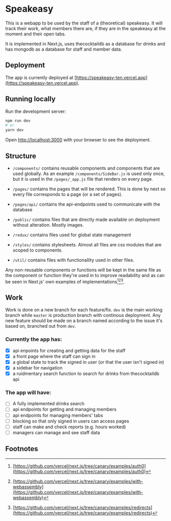 # Speakeasy

This is a webapp to be used by the staff of a (theoretical) speakeasy. It will track their work, what members there are, if they are in the speakeasy at the moment and their open tabs. 

It is implemented in Next.js, uses thecocktaildb as a database for drinks and has mongodb as a database for staff and member data.

## Deployment

The app is currently deployed at [https://speakeasy-ten.vercel.app](https://speakeasy-ten.vercel.app).

## Running locally

Run the development server:

```bash
npm run dev
# or
yarn dev
```

Open [http://localhost:3000](http://localhost:3000) with your browser to see the deployment.

## Structure

- `/components/` contains reusable components and components that are used globally. As an example `/components/SideBar.js` is used only once, but it is used in the `/pages/_app.js` file that renders on every page.

- `/pages/` contains the pages that will be rendered. This is done by next so every file corresponds to a page (or a set of pages).

- `/pages/api/` contains the api-endpoints used to communicate with the database

- `/public/` contains files that are directly made available on deployment without alteration. Mostly images.

- `/redux/` contains files used for global state management

- `/styles/` contains stylesheets. Almost all files are css modules that are scoped to components.

- `/util/` contains files with functionallity used in other files.

Any non-reusable components or functions will be kept in the same file as the component or function they're used in to improve readability and as can be seen in Next.js' own examples of implementations[^1][^2][^3].

## Work

Work is done on a new branch for each feature/fix. `dev` is the main working branch while `master` is production branch with continous deployment. Any new feature should be made on a branch named according to the issue it's based on, branched out from `dev`.

### Currently the app has:

- [x] api enpoints for creating and getting data for the staff
- [x] a front page where the staff can sign in
- [x] a global state to track the signed in user (or that the user isn't signed in)
- [x] a sidebar for navigation
- [x] a ruidmentary search function to search for drinks from thecocktaildb api

### The app will have:

- [ ] A fully implemented drinks search
- [ ] api endpoints for getting and managing members
- [ ] api endpoints for managing members' tabs
- [ ] blocking so that only signed in users can access pages
- [ ] staff can make and check reports (e.g. hours worked)
- [ ] managers can manage and see staff data

## Footnotes

[^1]: [https://github.com/vercel/next.js/tree/canary/examples/auth0](https://github.com/vercel/next.js/tree/canary/examples/auth0)
[^2]: [https://github.com/vercel/next.js/tree/canary/examples/with-webassembly](https://github.com/vercel/next.js/tree/canary/examples/with-webassembly)
[^3]: [https://github.com/vercel/next.js/tree/canary/examples/redirects](https://github.com/vercel/next.js/tree/canary/examples/redirects)

